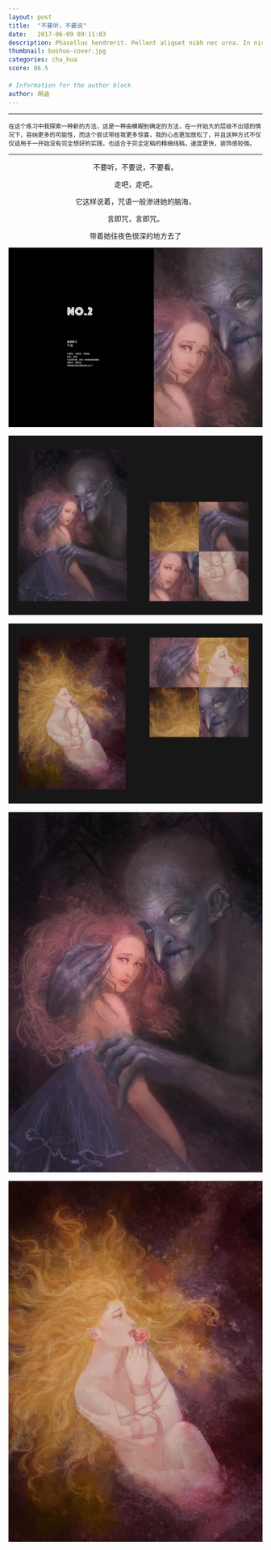 ```yaml
---
layout: post
title:  "不要听，不要说"
date:   2017-06-09 09:11:03
description: Phasellus hendrerit. Pellent aliquet nibh nec urna. In nis aliquet vel, dapibus id,mattis.
thumbnail: bushuo-cover.jpg
categories: cha_hua
score: 86.5

# Information for the author block
author: 胡迪
---
```



- - -
<small>
在这个练习中我探索一种新的方法，这是一种由模糊到确定的方法，在一开始大的层级不出错的情况下，容纳更多的可能性，而这个尝试带给我更多惊喜，我的心态更加放松了，并且这种方式不仅仅适用于一开始没有完全想好的实践，也适合于完全定稿的精细线稿，速度更快，装饰感较强。
</small>

_ _ _


<div style="text-align: center">
不要听，不要说，不要看。
<p></p>
走吧，走吧。
<p></p>
它这样说着，咒语一般渗进她的脑海，
<p></p>
言即咒，言即咒。
<p></p>
带着她往夜色很深的地方去了
</div>


![TEST](/assets/img/bushuo/0.jpg)

![TEST](/assets/img/bushuo/1.jpg)

![TEST](/assets/img/bushuo/2.jpg)

![TEST](/assets/img/bushuo/玩.jpg)

![TEST](/assets/img/bushuo/玩i.jpg)


[daringfireball.net]: http://daringfireball.net/projects/markdown/syntax#link

